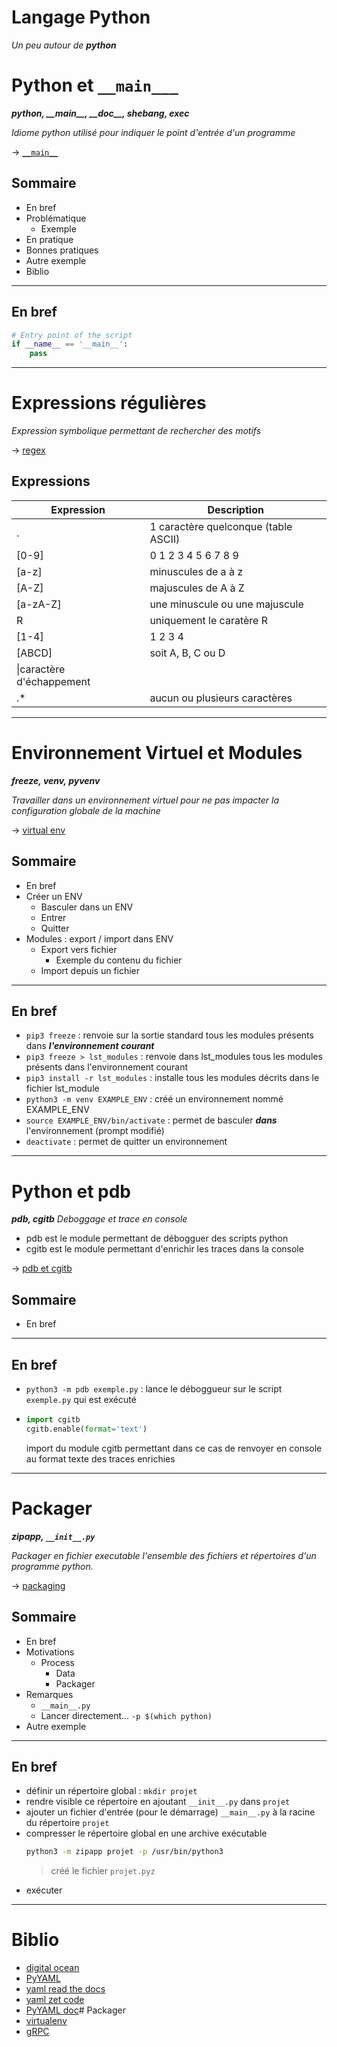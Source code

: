# Langage Python
_Un peu autour de ***python***_

# Python et `__main___`
***python, \_\_main\_\_, \_\_doc\_\_, shebang, exec***

_Idiome python utilisé pour indiquer le point d'entrée d'un programme_

-> [`__main__`](doc/main.md)

## Sommaire
- En bref
- Problématique
  - Exemple
- En pratique
- Bonnes pratiques
- Autre exemple
- Biblio

---

## En bref

```python
# Entry point of the script
if __name__ == '__main__':
    pass
```

---

# Expressions régulières
_Expression symbolique permettant de rechercher des motifs_

-> [regex](doc/regex.md)

## Expressions
|Expression|Description|
|----------|-----------|
|.|1 caractère quelconque (table ASCII)|
|[0-9]|0 1 2 3 4 5 6 7 8 9|
|[a-z]|minuscules de a à z|
|[A-Z]|majuscules de A à Z|
|[a-zA-Z]|une minuscule ou une majuscule|
|R|uniquement le caratère R|
|[1-4]|1 2 3 4|
|[ABCD]|soit A, B, C ou D|
|\\|caractère d'échappement|
|.*|aucun ou plusieurs caractères|

---

# Environnement Virtuel et Modules
***freeze, venv, pyvenv***

_Travailler dans un environnement virtuel pour ne pas impacter la configuration globale de la machine_

-> [virtual env](doc/virtualenv.md)

## Sommaire
- En bref
- Créer un ENV
  - Basculer dans un ENV
   - Entrer
   - Quitter
- Modules : export / import dans ENV
  - Export vers fichier
    - Exemple du contenu du fichier
  - Import depuis un fichier

---

## En bref
- `pip3 freeze` : renvoie sur la sortie standard tous les modules présents dans ***l'environnement courant***
- `pip3 freeze > lst_modules` : renvoie dans lst_modules tous les modules présents dans l'environnement courant
- `pip3 install -r lst_modules` : installe tous les modules décrits dans le fichier lst_module
- `python3 -m venv EXAMPLE_ENV` : créé un environnement nommé EXAMPLE_ENV
- `source EXAMPLE_ENV/bin/activate` : permet de basculer ***dans*** l'environnement (prompt modifié)
- `deactivate` : permet de quitter un environnement

---

# Python et pdb
***pdb, cgitb***
_Deboggage et trace en console_
- pdb est le module permettant de débogguer des scripts python
- cgitb est le module permettant d'enrichir les traces dans la console

-> [pdb et cgitb](doc/debog.md)

## Sommaire
- En bref

---

## En bref
- `python3 -m pdb exemple.py` : lance le déboggueur sur le script `exemple.py` qui est exécuté
- ```python
  import cgitb
  cgitb.enable(format='text')
  ```
  import du module cgitb permettant dans ce cas de renvoyer en console au format texte des traces enrichies

---

# Packager
***zipapp, `__init__.py`***

_Packager en fichier executable l'ensemble des fichiers et répertoires d'un programme python._

-> [packaging](doc/packaging.md)

## Sommaire
- En bref
- Motivations
  - Process
    - Data
    - Packager
- Remarques
  - `__main__.py`
  - Lancer directement... `-p $(which python)`
- Autre exemple

---

## En bref

- définir un répertoire global : `mkdir projet`
- rendre visible ce répertoire en ajoutant `__init__.py` dans `projet`
- ajouter un fichier d'entrée (pour le démarrage) `__main__.py` à la racine du répertoire `projet`
- compresser le répertoire global en une archive exécutable
  ```bash
  python3 -m zipapp projet -p /usr/bin/python3
  ```
  > créé le fichier `projet.pyz`
- exécuter

---

# Biblio
- [digital ocean](https://www.digitalocean.com/community/tutorials)
- [PyYAML](https://pypi.org/project/PyYAML/)
- [yaml read the docs](https://yaml.readthedocs.io/en/latest/basicuse.html)
- [yaml zet code](http://zetcode.com/python/yaml/)
- [PyYAML doc](https://pyyaml.org/wiki/PyYAMLDocumentation)# Packager
- [virtualenv](https://stackoverflow.com/questions/14684968/how-to-export-virtualenv)
- [gRPC](https://grpc.io/docs/what-is-grpc/introduction)
